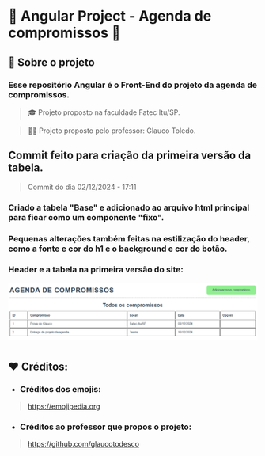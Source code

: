 # 📅 Angular Project - Agenda de compromissos 📅

## 📌 Sobre o projeto
### Esse repositório Angular é o Front-End do projeto da agenda de compromissos.

> 🎓 Projeto proposto na faculdade Fatec Itu/SP.

> 👨‍🏫 Projeto proposto pelo professor: Glauco Toledo.

## Commit feito para criação da primeira versão da tabela.
> Commit do dia 02/12/2024 - 17:11

### Criado a tabela "Base" e adicionado ao arquivo html principal para ficar como um componente "fixo".
### Pequenas alterações também feitas na estilização do header, como a fonte e cor do h1 e o background e cor do botão.
### Header e a tabela na primeira versão do site:
![Imagem de como está o Header e a tabela na primeira versão do site](./src/assets/headerAndTable.png)

#

## ❤️ Créditos:
- ### Créditos dos emojis:
> https://emojipedia.org

- ### Créditos ao professor que propos o projeto:
> https://github.com/glaucotodesco